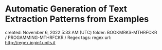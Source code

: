 # Automatic Generation of Text Extraction Patterns from Examples

created: November 6, 2022 5:33 AM (UTC)
folder: BOOKMRKS-MTHRFCKR / PROGAMMING-MTHRFCKR / Regex
tags: regex
url: http://regex.inginf.units.it